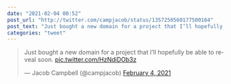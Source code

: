 ```yaml
---
date: "2021-02-04 00:52"
post_url: "http://twitter.com/campjacob/status/1357250560177500164"
post_text: "Just bought a new domain for a project that I’ll hopefully be able to reveal soon. https://t.co/HzNdiDOb3z"
categories: "tweet"
---
```


<blockquote class="twitter-tweet"><p lang="en" dir="ltr">Just bought a new domain for a project that I’ll hopefully be able to reveal soon. <a href="https://t.co/HzNdiDOb3z">pic.twitter.com/HzNdiDOb3z</a></p>&mdash; Jacob Campbell (@campjacob) <a href="https://twitter.com/campjacob/status/1357250560177500164?ref_src=twsrc%5Etfw">February 4, 2021</a></blockquote> <script async src="https://platform.twitter.com/widgets.js" charset="utf-8"></script> 

